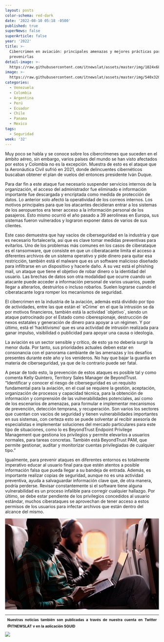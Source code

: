 ```yaml
---
layout: posts
color-schema: red-dark
date: '2022-08-10 05:18 -0500'
published: true
superNews: false
superArticle: false
year: '2022'
title: >-
  Cibercrimen en aviación: principales amenazas y mejores prácticas para
  prevenirlas
detail-image: >-
  https://raw.githubusercontent.com/itnewslat/assets/master/img/1024x680/trabajando-desde-avion-g.jpg
image: >-
  https://raw.githubusercontent.com/itnewslat/assets/master/img/540x320/trabajando-desde-avion-p.jpg
categories:
  - Venezuela
  - Colombia
  - Argentina
  - Perú
  - Ecuador
  - Chile
  - Panama
  - Mexico
tags:
  - Seguridad
week: '32'
---
```

Muy poco se habla y se conoce sobre los cibercrímenes que suceden en el ámbito aéreo, sin embargo, varios países del mundo se han visto afectados por estos y Colombia no es la excepción. Muestra de esto es el ataque que la Aeronáutica Civil sufrió en 2021, donde delincuentes cibernéticos buscaban obtener el plan de vuelos del entonces presidente Iván Duque. 

Para dar fin a este ataque fue necesario suspender servicios internos de la organización, el acceso del administrador fue eliminado e información importante fue descargada y encriptada como medida de protección de datos. Lo anterior solo afectó la operatividad de los correos internos. Los motivos principales para que los atacantes decidieran entrar a los sistemas de los aeropuertos era tener acceso a la información personal de los pasajeros.  Esto mismo ocurrió el año pasado a 39 aerolíneas en Europa, sus sistemas fueron vulnerados y lograron exponer datos de varios de sus clientes.

Este caso demuestra que hay vacíos de ciberseguridad en la industria y que es necesario fortalecerla, así que es clave tomar medidas preventivas para evitarlos. Uno de los problemas más comunes en los casos de ciberataque es el ransomware, que consiste en que un ciberatacante limita el acceso a diferentes archivos de un sistema operativo y pide dinero para quitar esa restricción, también está el malware que es un software malicioso diseñado para infiltrarse en un dispositivo y hacerle daño. A su vez está el phishing mail, un ataque que tiene el objetivo de robar dinero o la identidad del usuario. Las brechas de datos son otra modalidad que ocurre cuando un atacante puede acceder a información personal de varios usuarios, puede llegar a alterarlos, destruirlos o incluso robarlos. Suelen lograrse cuando el ciberatacante logra romper los mecanismos de seguridad.

El cibercrimen en la industria de la aviación, además está dividido por tipo de actividades, entre las que están el ´eCrime´ en el que la intrusión se da por motivos financieros, también está la actividad ´objetivo´, siendo un ataque patrocinado por el Estado como ciberespionaje, destrucción de nexos estatales y generación de dinero para apoyar a un régimen. Y por último, está el ‘hacktivismo’ que es una actividad de intrusión realizada para ganar impulso, visibilidad o publicidad para apoyar una causa o ideologia.

La aviación es un sector sensible y crítico, de esto ya no debería surgir la menor duda. Por tanto, sus prioridades actuales deben estar en consonancia con el panorama cambiante de las amenazas y los desafíos presentes durante este año y los venideros. No hay que bajar la guardia en materia de ciberseguridad, ya que de lo contrario puede ser fatal.

A pesar de todo esto, la prevención de estos ataques es posible tal y como comenta  Kelly Quintero, Territory Sales Manager de BeyondTrust. “Identificar y conocer el riesgo de ciberseguridad es un requisito fundamental para la aviación, en el cual se requiere la gestión, aceptación, organización de procesos y capacidad técnica, para la obtención de información y comprensión de las vulnerabilidades potenciales, así como de los escenarios de amenazas, para formular e implementar mecanismos de prevención, detección temprana, y recuperación. Son varios los sectores que cuentan con vacíos de seguridad y tienen vulnerabilidades importantes en sus sistemas,  con certeza esto se puede solventar al recibir asesoría de especialistas e implementar soluciones del mercado particulares para este tipo de situaciones, como lo es BeyondTrust Endpoint Privilege Management que gestiona los privilegios y permite elevarlos a usuarios normales, para tareas concretas. También está BeyondTrust PAM, que permite gestionar, auditar y monitorizar cuentas privilegiadas de cualquier tipo.”

Igualmente, para prevenir ataques en diferentes entornos es totalmente imperativo educar al usuario final para que estén atentos a posible información falsa que pueda llegar a su bandeja de entrada. Además, es importante realizar copias de seguridad, aunque no es una actividad preventiva, ayuda a salvaguardar información clave que, de otra manera, podría perderse. Revisar constantemente si el software tiene alguna vulnerabilidad es un proceso infalible para corregir cualquier hallazgo. Por último, se debe estar pendiente de los privilegios concedidos al usuario estándar, muchos ciberataques se aprovechan de tener acceso a estos permisos de los usuarios para infectar archivos que están dentro del alcance del mismo.

![](https://raw.githubusercontent.com/itnewslat/assets/master/img/540x320/trabajando-desde-avion-p.jpg)

<table style="height: 42px;" width="569">
<tbody>
<tr>
<td style="text-align: justify;"><sub><strong>Nuestras noticias también son publicadas a través de nuestra cuenta en Twitter <a href="https://twitter.com/itnewslat?lang=es">@ITNEWSLAT</a> y en la aplicación <a href="https://squidapp.co/en/">SQUID</a></strong></sub></td>
</tr>
</tbody>
</table>

<img src="https://tracker.metricool.com/c3po.jpg?hash=56f88a41e39ab42c063cc51676587a04"/>